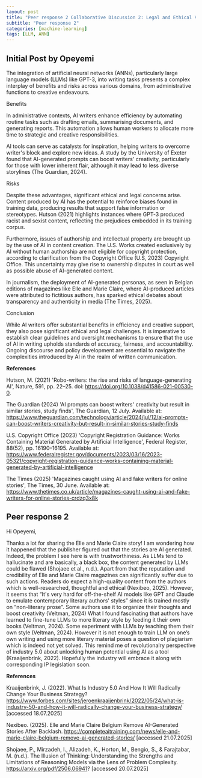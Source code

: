 ```yaml
---
layout: post
title: "Peer response 2 Collaborative Discussion 2: Legal and Ethical Views on ANN Applications"
subtitle: "Peer response 2"
categories: [machine-learning]
tags: [LLM, ANN]
---
```


## Initial Post by Opeyemi 

The integration of artificial neural networks (ANNs), particularly large language models (LLMs) like GPT-3, into writing tasks presents a complex interplay of benefits and risks across various domains, from administrative functions to creative endeavours.
<!--more-->
Benefits

In administrative contexts, AI writers enhance efficiency by automating routine tasks such as drafting emails, summarising documents, and generating reports. This automation allows human workers to allocate more time to strategic and creative responsibilities.

AI tools can serve as catalysts for inspiration, helping writers to overcome writer's block and explore new ideas. A study by the University of Exeter found that AI-generated prompts can boost writers' creativity, particularly for those with lower inherent flair, although it may lead to less diverse storylines (The Guardian, 2024).

Risks

Despite these advantages, significant ethical and legal concerns arise. Content produced by AI has the potential to reinforce biases found in training data, producing results that support false information or stereotypes. Hutson (2021) highlights instances where GPT-3 produced racist and sexist content, reflecting the prejudices embedded in its training corpus.

Furthermore, issues of authorship and intellectual property are brought up by the use of AI in content creation. The U.S. Works created exclusively by AI without human authorship are not eligible for copyright protection, according to clarification from the Copyright Office (U.S, 2023) Copyright Office. This uncertainty may give rise to ownership disputes in court as well as possible abuse of AI-generated content.

In journalism, the deployment of AI-generated personas, as seen in Belgian editions of magazines like Elle and Marie Claire, where AI-produced articles were attributed to fictitious authors, has sparked ethical debates about transparency and authenticity in media (The Times, 2025).

Conclusion

While AI writers offer substantial benefits in efficiency and creative support, they also pose significant ethical and legal challenges. It is imperative to establish clear guidelines and oversight mechanisms to ensure that the use of AI in writing upholds standards of accuracy, fairness, and accountability. Ongoing discourse and policy development are essential to navigate the complexities introduced by AI in the realm of written communication.


**References**

Hutson, M. (2021) 'Robo-writers: the rise and risks of language-generating AI', Nature, 591, pp. 22–25. doi: https://doi.org/10.1038/d41586-021-00530-0.

The Guardian (2024) 'AI prompts can boost writers' creativity but result in similar stories, study finds', The Guardian, 12 July. Available at: https://www.theguardian.com/technology/article/2024/jul/12/ai-prompts-can-boost-writers-creativity-but-result-in-similar-stories-study-finds

U.S. Copyright Office (2023) 'Copyright Registration Guidance: Works Containing Material Generated by Artificial Intelligence', Federal Register, 88(52), pp. 16190–16195. Available at: https://www.federalregister.gov/documents/2023/03/16/2023-05321/copyright-registration-guidance-works-containing-material-generated-by-artificial-intelligence

The Times (2025) 'Magazines caught using AI and fake writers for online stories', The Times, 30 June. Available at: https://www.thetimes.co.uk/article/magazines-caught-using-ai-and-fake-writers-for-online-stories-crdzq3x8k



## Peer response 2  

Hi Opeyemi,

Thanks a lot for sharing the Elle and Marie Claire story! I am wondering how it happened that the publisher figured out that the stories are AI generated. Indeed, the problem I see here is with trustworthiness. As LLMs tend to hallucinate and are basically, a black box, the content generated by LLMs could be flawed (Shojaee et al., n.d.). Apart from that the reputation and credibility of Elle and Marie Claire magazines can significantly suffer due to such actions. Readers do expect a high-quality content from the authors which is well-researched, thoughtful and ethical (Nexibeo, 2025).
However, it seems that “It's very hard for off-the-shelf AI models like GPT and Claude to emulate contemporary literary authors' styles” since it is trained mostly on “non-literary prose”. Some authors use it to organize their thoughts and boost creativity (Veltman, 2024) What I found fascinating that authors have learned to fine-tune LLMs to more literary style by feeding it their own books (Veltman, 2024). Some experiment with LLMs by teaching them their own style (Veltman, 2024). However it is not enough to train LLM on one’s own writing and using more literary material poses a question of plagiarism which is indeed not yet solved. This remind me of revolutionalry perspective of industry 5.0 about unlocking human potential using AI as a tool (Kraaijenbrink, 2022). Hopefully the industry will embrace it along with corresponding IP legislation soon.

**References**

Kraaijenbrink, J. (2022). What Is Industry 5.0 And How It Will Radically Change Your Business Strategy? https://www.forbes.com/sites/jeroenkraaijenbrink/2022/05/24/what-is-industry-50-and-how-it-will-radically-change-your-business-strategy/ [accessed 18.07.2025]

Nexibeo. (2025). Elle and Marie Claire Belgium Remove AI-Generated Stories After Backlash. https://completeaitraining.com/news/elle-and-marie-claire-belgium-remove-ai-generated-stories/ [accessed 21.07.2025]

Shojaee, P., Mirzadeh, I., Alizadeh, K., Horton, M., Bengio, S., & Farajtabar, M. (n.d.). The Illusion of Thinking: Understanding the Strengths and Limitations of Reasoning Models via the Lens of Problem Complexity. https://arxiv.org/pdf/2506.06941? [accessed 20.07.2025]
